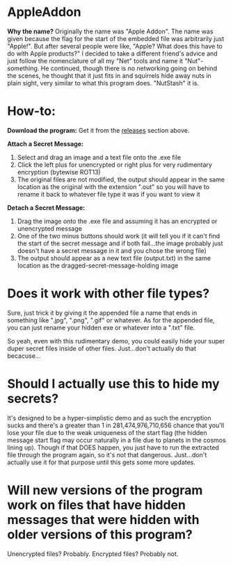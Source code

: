 # AppleAddon

**Why the name?**
Originally the name was "Apple Addon". The name was given because the flag for the start of the embedded file was arbitrarily just "Apple!". But after several people were like, "Apple? What does this have to do with Apple products?" I decided to take a different friend's advice and just follow the nomenclature of all my "Net" tools and name it "Nut"-something. He continued, though there is no networking going on behind the scenes, he thought that it just fits in and squirrels hide away nuts in plain sight, very similar to what this program does. "NutStash" it is.

# How-to:

**Download the program:**
Get it from the <a href="https://github.com/DranKof/AppleAddon/Releases">releases</a> section above.

**Attach a Secret Message:**
1) Select and drag an image and a text file onto the .exe file
2) Click the left plus for unencrypted or right plus for very rudimentary encryption (bytewise ROT13)
3) The original files are not modified, the output should appear in the same location as the original with the extension ".out" so you will have to rename it back to whatever file type it was if you want to view it

**Detach a Secret Message:**
1) Drag the image onto the .exe file and assuming it has an encrypted or unencrypted message
2) One of the two minus buttons should work (it will tell you if it can't find the start of the secret message and if both fail...the image probably just doesn't have a secret message in it and you chose the wrong file)
3) The output should appear as a new text file (output.txt) in the same location as the dragged-secret-message-holding image

# Does it work with other file types?

Sure, just trick it by giving it the appended file a name that ends in something like ".jpg", ".png", ".gif" or whatever.
As for the appended file, you can just rename your hidden exe or whatever into a ".txt" file.

So yeah, even with this rudimentary demo, you could easily hide your super duper secret files inside of other files. Just...don't actually do that becacuse...

# Should I actually use this to hide my secrets?

It's designed to be a hyper-simplistic demo and as such the encryption sucks and there's a greater than 1 in 281,474,976,710,656 chance that you'll lose your file due to the weak uniqueness of the start flag (the hidden message start flag may occur naturally in a file due to planets in the cosmos lining up). Though if that DOES happen, you just have to run the extracted file through the program again, so it's not that dangerous. Just...don't actually use it for that purpose until this gets some more updates.

# Will new versions of the program work on files that have hidden messages that were hidden with older versions of this program?

Unencrypted files? Probably. Encrypted files? Probably not.
